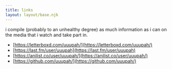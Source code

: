 ```yaml
---
title: links
layout: layout/base.njk
---
```


i compile (probably to an unhealthy degree) as much information as i can on the media that i watch and take part in. 

- [https://letterboxd.com/uuupah/](https://letterboxd.com/uuupah/)
- [https://last.fm/user/uuupah](https://last.fm/user/uuupah)
- [https://anilist.co/user/uuupah/](https://anilist.co/user/uuupah/)
- [https://github.com/uuupah/](https://github.com/uuupah/)